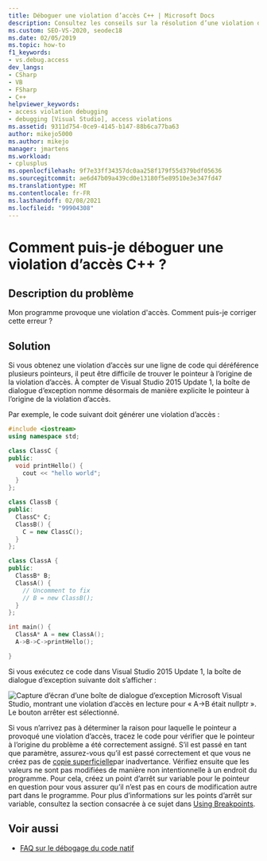 ```yaml
---
title: Déboguer une violation d’accès C++ | Microsoft Docs
description: Consultez les conseils sur la résolution d’une violation d’accès lorsque plusieurs pointeurs sont candidats. Les versions récentes de Visual Studio renomment le pointeur errant.
ms.custom: SEO-VS-2020, seodec18
ms.date: 02/05/2019
ms.topic: how-to
f1_keywords:
- vs.debug.access
dev_langs:
- CSharp
- VB
- FSharp
- C++
helpviewer_keywords:
- access violation debugging
- debugging [Visual Studio], access violations
ms.assetid: 9311d754-0ce9-4145-b147-88b6ca77ba63
author: mikejo5000
ms.author: mikejo
manager: jmartens
ms.workload:
- cplusplus
ms.openlocfilehash: 9f7e33ff34357dc0aa258f179f55d379bdf05636
ms.sourcegitcommit: ae6d47b09a439cd0e13180f5e89510e3e347fd47
ms.translationtype: MT
ms.contentlocale: fr-FR
ms.lasthandoff: 02/08/2021
ms.locfileid: "99904308"
---
```

# <a name="how-can-i-debug-a-c-access-violation"></a>Comment puis-je déboguer une violation d’accès C++ ?

## <a name="problem-description"></a>Description du problème

Mon programme provoque une violation d'accès. Comment puis-je corriger cette erreur ?

## <a name="solution"></a>Solution

Si vous obtenez une violation d’accès sur une ligne de code qui déréférence plusieurs pointeurs, il peut être difficile de trouver le pointeur à l’origine de la violation d’accès. À compter de Visual Studio 2015 Update 1, la boîte de dialogue d’exception nomme désormais de manière explicite le pointeur à l’origine de la violation d’accès.

Par exemple, le code suivant doit générer une violation d’accès :

```C++
#include <iostream>
using namespace std;

class ClassC {
public:
  void printHello() {
    cout << "hello world";
  }
};

class ClassB {
public:
  ClassC* C;
  ClassB() {
    C = new ClassC();
  }
};

class ClassA {
public:
  ClassB* B;
  ClassA() {
    // Uncomment to fix
    // B = new ClassB();
  }
};

int main() {
  ClassA* A = new ClassA();
  A->B->C->printHello();

}
```

Si vous exécutez ce code dans Visual Studio 2015 Update 1, la boîte de dialogue d’exception suivante doit s’afficher :

![Capture d’écran d’une boîte de dialogue d’exception Microsoft Visual Studio, montrant une violation d’accès en lecture pour « A->B était nullptr ». Le bouton arrêter est sélectionné.](../debugger/media/accessviolationcplus.png)

Si vous n’arrivez pas à déterminer la raison pour laquelle le pointeur a provoqué une violation d’accès, tracez le code pour vérifier que le pointeur à l’origine du problème a été correctement assigné.  S’il est passé en tant que paramètre, assurez-vous qu’il est passé correctement et que vous ne créez pas de [copie superficielle](https://stackoverflow.com/questions/184710/what-is-the-difference-between-a-deep-copy-and-a-shallow-copy)par inadvertance. Vérifiez ensuite que les valeurs ne sont pas modifiées de manière non intentionnelle à un endroit du programme. Pour cela, créez un point d’arrêt sur variable pour le pointeur en question pour vous assurer qu’il n’est pas en cours de modification autre part dans le programme. Pour plus d’informations sur les points d’arrêt sur variable, consultez la section consacrée à ce sujet dans [Using Breakpoints](../debugger/using-breakpoints.md).

## <a name="see-also"></a>Voir aussi
- [FAQ sur le débogage du code natif](../debugger/debugging-native-code-faqs.md)